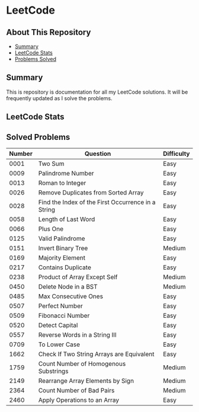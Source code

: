 # LeetCode

## About This Repository
- [Summary](#Summary)
- [LeetCode Stats](#LeetCode-Stats)
- [Problems Solved](#Problems-Solved)

## Summary
This is repository is documentation for all my LeetCode solutions. 
It will be frequently updated as I solve the problems.

## LeetCode Stats


## Solved Problems
| Number | Question | Difficulty |
|--------|----------|------------|
|  0001  |  Two Sum |  Easy      |
|  0009  |  Palindrome Number |  Easy |
|  0013  |  Roman to Integer |  Easy |
|  0026  |  Remove Duplicates from Sorted Array |  Easy |
|  0028  |  Find the Index of the First Occurrence in a String |  Easy |
|  0058  |  Length of Last Word |  Easy |
|  0066  |  Plus One |  Easy |
|  0125  |  Valid Palindrome |  Easy |
|  0151  |  Invert Binary Tree |  Medium |
|  0169   |  Majority Element |  Easy |
|  0217  |  Contains Duplicate |  Easy |
|  0238  |  Product of Array Except Self |  Medium |
|  0450  |  Delete Node in a BST |  Medium |
|  0485  |  Max Consecutive Ones |  Easy |
|  0507  |  Perfect Number |  Easy |
|  0509  |  Fibonacci Number |  Easy |
|  0520  |  Detect Capital |  Easy |
|  0557  |  Reverse Words in a String III |  Easy |
|  0709  | To Lower Case |  Easy |
|  1662  | Check If Two String Arrays are Equivalent |  Easy |
|  1759  |  Count Number of Homogenous Substrings |  Medium |
|  2149  |  Rearrange Array Elements by Sign |  Medium |
|  2364  |  Count Number of Bad Pairs |  Medium |
|  2460  |  Apply Operations to an Array |  Easy |
